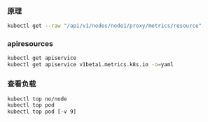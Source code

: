 
### 原理
```sh
kubectl get --raw "/api/v1/nodes/node1/proxy/metrics/resource"
```

### apiresources
```bash
kubectl get apiservice
kubectl get apiservice v1beta1.metrics.k8s.io -o=yaml
```

### 查看负载
```bash
kubectl top no/node
kubectl top pod
kubectl top pod [-v 9]
```